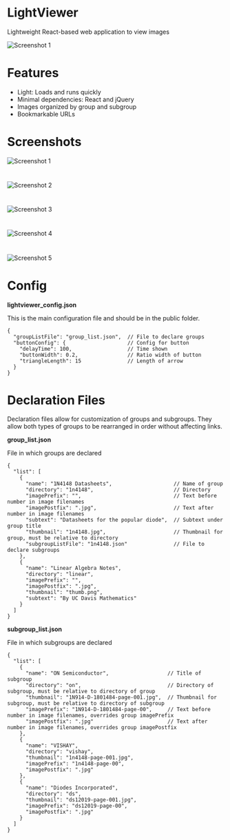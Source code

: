 # LightViewer
Lightweight React-based web application to view images

![Screenshot 1](docs/images/img1.png)

# Features
- Light: Loads and runs quickly
- Minimal dependencies: React and jQuery
- Images organized by group and subgroup
- Bookmarkable URLs

# Screenshots
![Screenshot 1](docs/images/img1.png)
#
![Screenshot 2](docs/images/img2.png)
#
![Screenshot 3](docs/images/img3.png)
#
![Screenshot 4](docs/images/img4.png)
#
![Screenshot 5](docs/images/img5.png)
#

# Config
**lightviewer_config.json**

This is the main configuration file and should be in the public folder.
```
{
  "groupListFile": "group_list.json",  // File to declare groups
  "buttonConfig": {                    // Config for button
    "delayTime": 100,                  // Time shown
    "buttonWidth": 0.2,                // Ratio width of button
    "triangleLength": 15               // Length of arrow
  }
}
```
# Declaration Files
Declaration files allow for customization of groups and subgroups. They allow both types of groups to be rearranged in order without affecting links.

**group_list.json**

File in which groups are declared
```
{
  "list": [
    {
      "name": "1N4148 Datasheets",                    // Name of group
      "directory": "1n4148",                          // Directory
      "imagePrefix": "",                              // Text before number in image filenames
      "imagePostfix": ".jpg",                         // Text after number in image filenames
      "subtext": "Datasheets for the popular diode",  // Subtext under group title
      "thumbnail": "1n4148.jpg",                      // Thumbnail for group, must be relative to directory
      "subgroupListFile": "1n4148.json"               // File to declare subgroups
    },
    {
      "name": "Linear Algebra Notes",
      "directory": "linear",
      "imagePrefix": "",
      "imagePostfix": ".jpg",
      "thumbnail": "thumb.png",
      "subtext": "By UC Davis Mathematics"
    }
  ]
}
```

**subgroup_list.json**

File in which subgroups are declared

```
{
  "list": [
    {
      "name": "ON Semiconductor",                   // Title of subgroup
      "directory": "on",                            // Directory of subgroup, must be relative to directory of group
      "thumbnail": "1N914-D-1801484-page-001.jpg",  // Thumbnail for subgroup, must be relative to directory of subgroup
      "imagePrefix": "1N914-D-1801484-page-00",     // Text before number in image filenames, overrides group imagePrefix
      "imagePostfix": ".jpg"                        // Text after number in image filenames, overrides group imagePostfix
    },
    {
      "name": "VISHAY",
      "directory": "vishay",
      "thumbnail": "1n4148-page-001.jpg",
      "imagePrefix": "1n4148-page-00",
      "imagePostfix": ".jpg"
    },
    {
      "name": "Diodes Incorporated",
      "directory": "ds",
      "thumbnail": "ds12019-page-001.jpg",
      "imagePrefix": "ds12019-page-00",
      "imagePostfix": ".jpg"
    }
  ]
}

```

